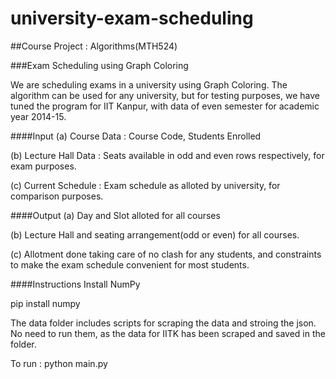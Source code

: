 # university-exam-scheduling

##Course Project : Algorithms(MTH524)

###Exam Scheduling using Graph Coloring

We are scheduling exams in a university using Graph Coloring. The algorithm can be used for any university, but for testing purposes, we have tuned the program for IIT Kanpur, with data of even semester for academic year 2014-15. 

####Input
(a) Course Data : Course Code, Students Enrolled

(b) Lecture Hall Data : Seats available in odd and even rows respectively, for exam purposes.

(c) Current Schedule : Exam schedule as alloted by university, for comparison purposes. 

####Output
(a) Day and Slot alloted for all courses

(b) Lecture Hall and seating arrangement(odd or even) for all courses.

(c) Allotment done taking care of no clash for any students, and constraints to make the exam schedule convenient for most students. 

####Instructions
Install NumPy

pip install numpy

The data folder includes scripts for scraping the data and stroing the json. No need to run them, as the data for IITK has been scraped and saved in the folder.


To run : python main.py